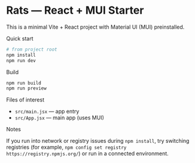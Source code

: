 # Rats — React + MUI Starter

This is a minimal Vite + React project with Material UI (MUI) preinstalled.

Quick start

```bash
# from project root
npm install
npm run dev
```

Build

```bash
npm run build
npm run preview
```

Files of interest

- `src/main.jsx` — app entry
- `src/App.jsx` — main app (uses MUI)

Notes

If you run into network or registry issues during `npm install`, try switching registries (for example, `npm config set registry https://registry.npmjs.org/`) or run in a connected environment.
